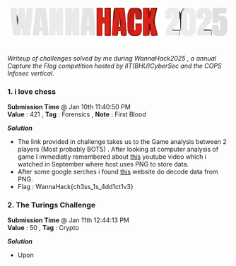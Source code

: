 ![Logo](./images/Title_2-removebg-short.svg)
#
_Writeup of challenges solved by me during WannaHack2025 , a annual Capture the Flag competition hosted by IIT(BHU)CyberSec and the COPS Infosec vertical._
### 1. i love chess
**Submission Time** @ Jan 10th 11:40:50 PM  
**Value** : 421 , **Tag** : Forensics , **Note** : First Blood  
  
  ***Solution***  
- The link provided in challenge takes us to the Game analysis between 2 players (Most probably BOTS) . After looking at computer analysis of game I immediatly remembered about [this](https://www.youtube.com/watch?v=TUtafoC4-7k) youtube video which i watched in September where host uses PNG to store data.
- After some google serches i found [this](https://incoherency.co.uk/chess-steg/) website do decode data from PNG.
- Flag : WannaHack{ch3ss_1s_4dd1ct1v3}  

### 2. The Turings Challenge
**Submission Time** @ Jan 11th 12:44:13 PM  
**Value** : 50 , **Tag** : Crypto

 ***Solution***  
 - Upon 
